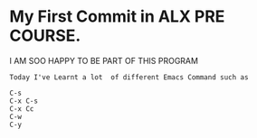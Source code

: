 # My First Commit in ALX PRE COURSE.

  I   AM  SOO  HAPPY  TO  BE  PART  OF  THIS  PROGRAM

  `Today I've Learnt a lot  of different Emacs Command such as`

  ```
  C-s
 C-x C-s
 C-x Cc
 C-w
 C-y
  ```
